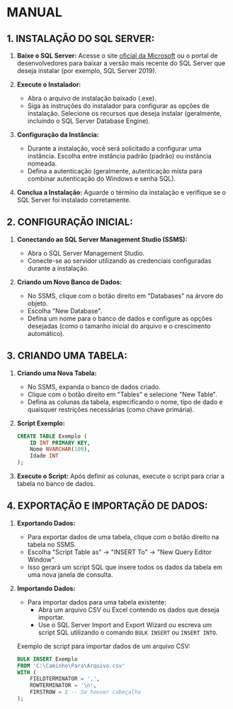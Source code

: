 # MANUAL
## 1. INSTALAÇÃO DO SQL SERVER:
1. **Baixe o SQL Server:** Acesse o site [oficial da Microsoft](https://www.microsoft.com/pt-br/sql-server/sql-server-downloads) ou o portal de desenvolvedores para baixar a versão mais recente do SQL Server que deseja instalar (por exemplo, SQL Server 2019).

2. **Execute o Instalador:**
   - Abra o arquivo de instalação baixado (.exe).
   - Siga as instruções do instalador para configurar as opções de instalação. Selecione os recursos que deseja instalar (geralmente, incluindo o SQL Server Database Engine).

3. **Configuração da Instância:**
   - Durante a instalação, você será solicitado a configurar uma instância. Escolha entre instância padrão (padrão) ou instância nomeada.
   - Defina a autenticação (geralmente, autenticação mista para combinar autenticação do Windows e senha SQL).

4. **Conclua a Instalação:** Aguarde o término da instalação e verifique se o SQL Server foi instalado corretamente.

## 2. CONFIGURAÇÃO INICIAL:
1. **Conectando ao SQL Server Management Studio (SSMS):**
   - Abra o SQL Server Management Studio.
   - Conecte-se ao servidor utilizando as credenciais configuradas durante a instalação.

2. **Criando um Novo Banco de Dados:**
   - No SSMS, clique com o botão direito em "Databases" na árvore do objeto.
   - Escolha "New Database".
   - Defina um nome para o banco de dados e configure as opções desejadas (como o tamanho inicial do arquivo e o crescimento automático).

## 3. CRIANDO UMA TABELA:
1. **Criando uma Nova Tabela:**
   - No SSMS, expanda o banco de dados criado.
   - Clique com o botão direito em "Tables" e selecione "New Table".
   - Defina as colunas da tabela, especificando o nome, tipo de dado e quaisquer restrições necessárias (como chave primária).

2. **Script Exemplo:**
   ```sql
   CREATE TABLE Exemplo (
       ID INT PRIMARY KEY,
       Nome NVARCHAR(100),
       Idade INT
   );
   ```

3. **Execute o Script:** Após definir as colunas, execute o script para criar a tabela no banco de dados.

## 4. EXPORTAÇÃO E IMPORTAÇÃO DE DADOS:
1. **Exportando Dados:**
   - Para exportar dados de uma tabela, clique com o botão direito na tabela no SSMS.
   - Escolha "Script Table as" -> "INSERT To" -> "New Query Editor Window".
   - Isso gerará um script SQL que insere todos os dados da tabela em uma nova janela de consulta.

2. **Importando Dados:**
   - Para importar dados para uma tabela existente:
     - Abra um arquivo CSV ou Excel contendo os dados que deseja importar.
     - Use o SQL Server Import and Export Wizard ou escreva um script SQL utilizando o comando `BULK INSERT` ou `INSERT INTO`.

   Exemplo de script para importar dados de um arquivo CSV:
   ```sql
   BULK INSERT Exemplo
   FROM 'C:\Caminho\Para\Arquivo.csv'
   WITH (
       FIELDTERMINATOR = ',',
       ROWTERMINATOR = '\n',
       FIRSTROW = 2 -- Se houver cabeçalho
   );
   ```

